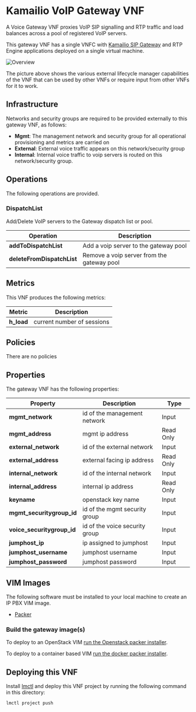 # Kamailio VoIP Gateway VNF

A Voice Gateway VNF proxies VoIP SIP signalling and RTP traffic and load balances across a pool of registered VoIP servers. 

This gateway VNF has a single VNFC with [Kamailio SIP Gateway](https://www.kamailio.org/w/) and RTP Engine applications deployed on a single virtual machine. 

![Overview](/docs/vnfs/voip-gateway/images/overview.PNG)

The picture above shows the various external lifecycle manager capabilities of the VNF that can be used by other VNFs or require input from other VNFs for it to work.

## Infrastructure

Networks and security groups are required to be provided externally to this gateway VNF, as follows:
* **Mgmt**: The management network and security group for all operational provisioning and metrics are carried on
* **External**: External voice traffic appears on this network/security group
* **Internal**: Internal voice traffic to voip servers is routed on this network/security group.

## Operations

The following operations are provided.

### DispatchList

Add/Delete VoIP servers to the Gateway dispatch list or pool.

| Operation                     |  Description                               |
|-------------------------------|--------------------------------------------|
| **addToDispatchList**         | Add a voip server to the gateway pool      |
| **deleteFromDispatchList**    | Remove a voip server from the gateway pool |
  
## Metrics

This VNF produces the following metrics:

| Metric                   |  Description                        |
|--------------------------|-------------------------------------|
| **h_load**               | current number of sessions          |

## Policies

There are no policies 

## Properties

The gateway VNF has the following properties:

| Property                      |  Description                        | Type      |
|-------------------------------|-------------------------------------|-----------|
| **mgmt_network**              | id of the management network        | Input     |
| **mgmt_address**              | mgmt ip address                     | Read Only |
| **external_network**          | id of the external network          | Input     |
| **external_address**          | external facing ip address          | Read Only |
| **internal_network**          | id of the internal network          | Input     |
| **internal_address**          | internal ip address                 | Read Only |
| **keyname**                   | openstack key name                  | Input     |
| **mgmt_securitygroup_id**     | id of the mgmt security group       | Input     |
| **voice_securitygroup_id**    | id of the voice security group      | Input     |
| **jumphost_ip**      | ip assigned to jumphost             | Input     |
| **jumphost_username** | jumphost username                  | Input     |
| **jumphost_password** | jumphost password                  | Input     |


## VIM Images

The following software must be installed to your local machine to create an IP PBX VIM image. 
* [Packer](https://packer.io/)

### Build the gateway image(s)

To deploy to an OpenStack VIM [run the Openstack packer installer](/vnfs/voip-gateway/VNFCs/kamailio-vnfc/VDUs/packer/openstack/Readme.md).

To deploy to a container based VIM [run the docker packer installer](/vnfs/voip-gateway/VNFCs/kamailio-vnfc/VDUs/packer/docker/Readme.md).

## Deploying this VNF

Install [lmctl](/docs/install-lmctl.md) and deploy this VNF project by running the following command in this directory:

```
lmctl project push
```
